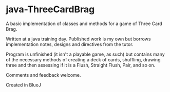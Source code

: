 # java-ThreeCardBrag
A basic implementation of classes and methods for a game of Three Card Brag.

Written at a java training day. Published work is my own but borrows implementation notes, designs and directives from the tutor.

Program is unfinished (it isn't a playable game, as such) but contains many of the necessary methods of creating a deck of cards, shuffling, drawing three and then assessing if it is a Flush, Straight Flush, Pair, and so on.

Comments and feedback welcome.

Created in BlueJ
